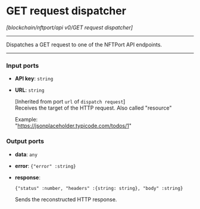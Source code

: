 # GET request dispatcher

_[blockchain/nftport/api v0/GET request dispatcher]_

---

Dispatches a GET request to one of the NFTPort API endpoints.  

---

### Input ports

* __API key__: ` string `


* __URL__: ` string `


    [Inherited from port `url` of `dispatch request`]   
    Receives the target of the HTTP request. Also called "resource"   
      
    Example:  
    "https://jsonplaceholder.typicode.com/todos/1"  

### Output ports

* __data__: ` any `


* __error__: ` {"error" :string} `


* __response__: 
    ```
    {"status" :number, "headers" :{string: string}, "body" :string}
    ```


    Sends the reconstructed HTTP response.  

